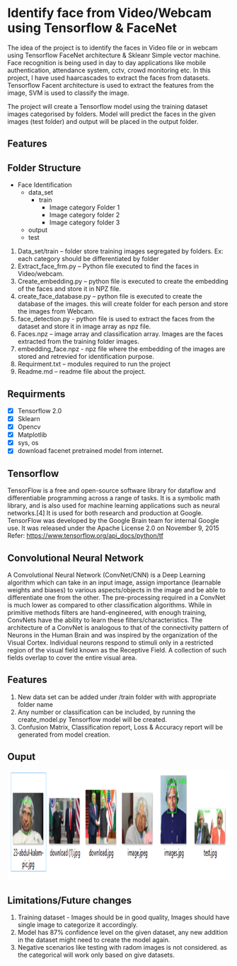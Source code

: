 # Identify face from Video/Webcam using Tensorflow & FaceNet
The idea of the project is to identify the faces in Video file or in webcam using Tensorflow FaceNet architecture & Skleanr Simple vector machine. Face recognition is being used in day to day applications like mobile authentication, attendance system, cctv, crowd monitoring etc. In this project, I have used haarcascades to extract the faces from datasets. Tensorflow Facent architecture is used to extract the features from the image, SVM is used to classify the image.

The project will create a Tensorflow model using the training dataset images categorised by folders. Model will predict the faces in the given images (test folder) and output will be placed in the output folder.

## Features
## Folder Structure

* Face Identification
  - data_set
      - train
        - Image category Folder 1
        - Image category folder 2
        - Image category folder 3
  - output
  - test


1.	Data_set/train – folder store training images segregated by folders. Ex: each category should be differentiated by folder
4.	Extract_face_frm.py – Python file executed to find the faces in Video/webcam.
5.	Create_embedding.py – python file is executed to create the embedding of the faces and store it in NPZ file.  
6.	create_face_database.py – python file is executed to create the database of the images. this will create folder for each person and store the images from Webcam. 
5.  face_detection.py - python file is used to extract the faces from the dataset and store it in image array as npz file. 
7.	Faces.npz – image array and classification array. Images are the faces extracted from the training folder images. 
8.  embedding_face.npz - npz file where the embedding of the images are stored and retrevied for identification purpose. 
9.	Requirment.txt – modules required to run the project
10.	Readme.md – readme file about the project. 

## Requirments
  - [x] Tensorflow 2.0
  - [x] Sklearn 
  - [x] Opencv
  - [x] Matplotlib
  - [x] sys, os
  - [x] download facenet pretrained model from internet. 

## Tensorflow
TensorFlow is a free and open-source software library for dataflow and differentiable programming across a range of tasks. It is a symbolic math library, and is also used for machine learning applications such as neural networks.[4] It is used for both research and production at Google. TensorFlow was developed by the Google Brain team for internal Google use. It was released under the Apache License 2.0 on November 9, 2015
Refer:  https://www.tensorflow.org/api_docs/python/tf

## Convolutional Neural Network
A Convolutional Neural Network (ConvNet/CNN) is a Deep Learning algorithm which can take in an input image, assign importance (learnable weights and biases) to various aspects/objects in the image and be able to differentiate one from the other. The pre-processing required in a ConvNet is much lower as compared to other classification algorithms. While in primitive methods filters are hand-engineered, with enough training, ConvNets have the ability to learn these filters/characteristics.
The architecture of a ConvNet is analogous to that of the connectivity pattern of Neurons in the Human Brain and was inspired by the organization of the Visual Cortex. Individual neurons respond to stimuli only in a restricted region of the visual field known as the Receptive Field. A collection of such fields overlap to cover the entire visual area.

## Features
1. New data set can be added under /train folder with with appropriate folder name
2. Any number or classification can be included, by running the create_model.py Tensorflow model will be created. 
3. Confusion Matrix, Classification report, Loss & Accuracy report will be generated from model creation. 

 
## Ouput
 <img height="250" alt="accuracy" src="https://github.com/gcmadhan/Face_Identification/blob/master/Readme/output.png">


## Limitations/Future changes
1. Training dataset - Images should be in good quality, Images should have single image to categorize it accordingly. 
2. Model has 87% confidence level on the given dataset, any new addition in the dataset might need to create the model again. 
3. Negative scenarios like testing with radom images is not considered. as the categorical will work only based on give datasets. 





